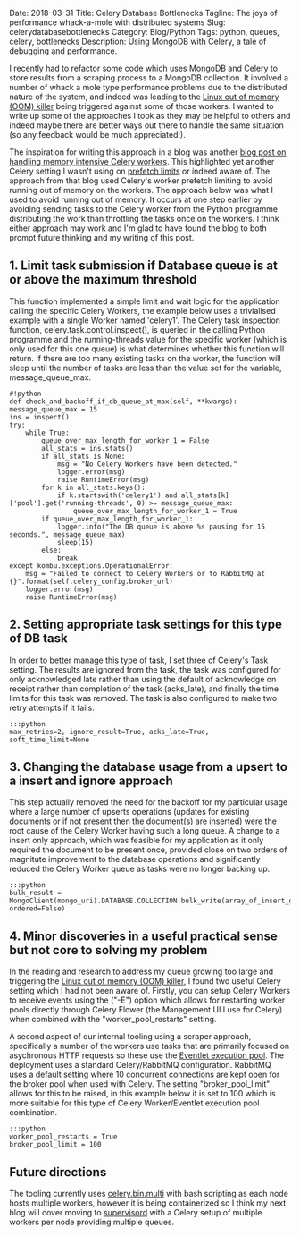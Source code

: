 Date: 2018-03-31
Title: Celery Database Bottlenecks
Tagline: The joys of performance whack-a-mole with distributed systems
Slug: celerydatabasebottlenecks
Category: Blog/Python
Tags: python, queues, celery, bottlenecks
Description: Using MongoDB with Celery, a tale of debugging and performance.

I recently had to refactor some code which uses MongoDB and Celery to store results from a scraping process to a MongoDB collection. It involved a number of whack a mole type performance problems due to the distributed nature of the system, and indeed was leading to the [Linux out of memory (OOM) killer](https://linux-mm.org/OOM_Killer) being triggered against some of those workers. I wanted to write up some of the approaches I took as they may be helpful to others and indeed maybe there are better ways out there to handle the same situation (so any feedback would be much appreciated!).

The inspiration for writing this approach in a blog was another [blog post on handling memory intensive Celery workers](https://www.vinta.com.br/blog/2018/dealing-resource-consuming-tasks-celery/). This highlighted yet another Celery setting I wasn't using on [prefetch limits](http://docs.celeryproject.org/en/latest/userguide/optimizing.html#prefetch-limits) or indeed aware of. The approach from that blog used Celery's worker prefetch limiting to avoid running out of memory on the workers. The approach below was what I used to avoid running out of memory. It occurs at one step earlier by avoiding sending tasks to the Celery worker from the Python programme distributing the work than throttling the tasks once on the workers. I think either approach may work and I'm glad to have found the blog to both prompt future thinking and my writing of this post.

## 1. Limit task submission if Database queue is at or above the maximum threshold ##

This function implemented a simple limit and wait logic for the application calling the specific Celery Workers, the example below uses a trivialised example with a single Worker named 'celery1'. The Celery task inspection function, celery.task.control.inspect(), is queried in the calling Python programme and the running-threads value for the specific worker (which is only used for this one queue) is what determines whether this function will return. If there are too many existing tasks on the worker, the function will sleep until the number of tasks are less than the value set for the variable, message_queue_max.

    #!python
    def check_and_backoff_if_db_queue_at_max(self, **kwargs):
    message_queue_max = 15
    ins = inspect()
    try:
        while True:
            queue_over_max_length_for_worker_1 = False
            all_stats = ins.stats()
            if all_stats is None:
                msg = "No Celery Workers have been detected."
                logger.error(msg)
                raise RuntimeError(msg)
            for k in all_stats.keys():
                if k.startswith('celery1') and all_stats[k]['pool'].get('running-threads', 0) >= message_queue_max:
                    queue_over_max_length_for_worker_1 = True
            if queue_over_max_length_for_worker_1:
                logger.info("The DB queue is above %s pausing for 15 seconds.", message_queue_max)
                sleep(15)
            else:
                break
    except kombu.exceptions.OperationalError:
        msg = "Failed to connect to Celery Workers or to RabbitMQ at {}".format(self.celery_config.broker_url)
        logger.error(msg)
        raise RuntimeError(msg)

## 2. Setting appropriate task settings for this type of DB task ##
In order to better manage this type of task, I set three of Celery's Task setting. The results are ignored from the task, the task was configured for only acknowledged late rather than using the default of acknowledge on receipt rather than completion of the task (acks_late), and finally the time limits for this task was removed. The task is also configured to make two retry attempts if it fails.

    :::python
    max_retries=2, ignore_result=True, acks_late=True, soft_time_limit=None

## 3. Changing the database usage from a upsert to a insert and ignore approach ##

This step actually removed the need for the backoff for my particular usage where a large number of upserts operations (updates for existing documents or if not present then the document(s) are inserted) were the root cause of the Celery Worker having such a long queue. A change to a insert only approach, which was feasible for my application as it only required the document to be present once, provided close on two orders of magnitute improvement to the database operations and significantly reduced the Celery Worker queue as tasks were no longer backing up.

    :::python
    bulk_result = MongoClient(mongo_uri).DATABASE.COLLECTION.bulk_write(array_of_insert_one_operations, ordered=False)

## 4. Minor discoveries in a useful practical sense but not core to solving my problem ##

In the reading and research to address my queue growing too large and triggering the [Linux out of memory (OOM) killer](https://linux-mm.org/OOM_Killer), I found two useful Celery setting which I had not been aware of. Firstly, you can setup Celery Workers to receive events using the ("-E") option which allows for restarting worker pools directly through Celery Flower (the Management UI I use for Celery) when combined with the "worker_pool_restarts" setting.

A second aspect of our internal tooling using a scraper approach, specifically a number of the workers use tasks that are primarily focused on asychronous HTTP requests so these use the [Eventlet execution pool](http://docs.celeryproject.org/en/latest/userguide/concurrency/eventlet.html). The deployment uses a standard Celery/RabbitMQ configuration. RabbitMQ uses a default setting where 10 concurrent connections are kept open for the broker pool when used with Celery. The setting "broker_pool_limit" allows for this to be raised, in this example below it is set to 100 which is more suitable for this type of Celery Worker/Eventlet execution pool combination.

    :::python
    worker_pool_restarts = True
    broker_pool_limit = 100

## Future directions ##

The tooling currently uses [celery.bin.multi](http://docs.celeryproject.org/en/latest/reference/celery.bin.multi.html) with bash scripting as each node hosts multiple workers, however it is being containerized so I think my next blog will cover moving to [supervisord](http://supervisord.org/) with a Celery setup of multiple workers per node providing multiple queues.